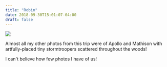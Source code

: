 ```yaml
---
title: "Robin"
date: 2018-09-30T15:01:07-04:00
draft: false
---
```


<img src="/photos/robin_zebrowski/Muir Woods 2015.jpg"/>

Almost all my other photos from this trip were of Apollo and Mathison with artfully-placed tiny stormtroopers scattered throughout the woods!

I can't believe how few photos I have of us!
